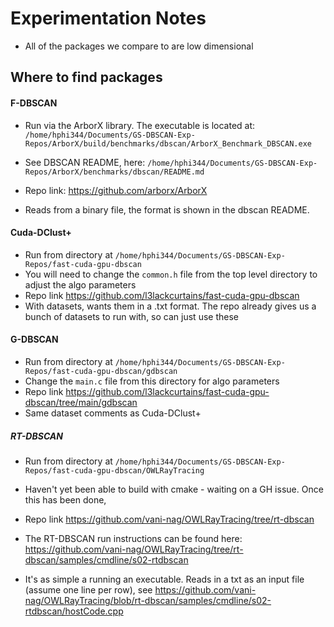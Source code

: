 # Experimentation Notes

* All of the packages we compare to are low dimensional

## Where to find packages

#### F-DBSCAN
* Run via the ArborX library. The executable is located at:
`/home/hphi344/Documents/GS-DBSCAN-Exp-Repos/ArborX/build/benchmarks/dbscan/ArborX_Benchmark_DBSCAN.exe`

* See DBSCAN README, here:
`/home/hphi344/Documents/GS-DBSCAN-Exp-Repos/ArborX/benchmarks/dbscan/README.md`

* Repo link: https://github.com/arborx/ArborX
* Reads from a binary file, the format is shown in the dbscan README.

#### Cuda-DClust+
* Run from directory at `/home/hphi344/Documents/GS-DBSCAN-Exp-Repos/fast-cuda-gpu-dbscan`
* You will need to change the `common.h` file from the top level directory to adjust the algo parameters
* Repo link https://github.com/l3lackcurtains/fast-cuda-gpu-dbscan
* With datasets, wants them in a .txt format. The repo already gives us a bunch of datasets to run with, so can just use these

#### G-DBSCAN
* Run from directory at `/home/hphi344/Documents/GS-DBSCAN-Exp-Repos/fast-cuda-gpu-dbscan/gdbscan`
* Change the `main.c` file from this directory for algo parameters
* Repo link https://github.com/l3lackcurtains/fast-cuda-gpu-dbscan/tree/main/gdbscan
* Same dataset comments as Cuda-DClust+

##### RT-DBSCAN
* Run from directory at `/home/hphi344/Documents/GS-DBSCAN-Exp-Repos/fast-cuda-gpu-dbscan/OWLRayTracing`
* Haven't yet been able to build with cmake - waiting on a GH issue. Once this has been done, 
* Repo link https://github.com/vani-nag/OWLRayTracing/tree/rt-dbscan

* The RT-DBSCAN run instructions can be found here: https://github.com/vani-nag/OWLRayTracing/tree/rt-dbscan/samples/cmdline/s02-rtdbscan
* It's as simple a running an executable. Reads in a txt as an input file (assume one line per row), see https://github.com/vani-nag/OWLRayTracing/blob/rt-dbscan/samples/cmdline/s02-rtdbscan/hostCode.cpp